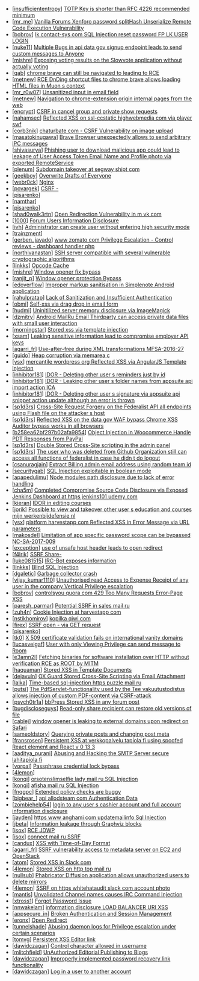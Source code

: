 * [[insufficiententropy](https://hackerone.com/insufficiententropy)] [TOTP Key is shorter than RFC 4226 recommended minimum](https://hackerone.com/reports/435648)
* [[mr_me](https://hackerone.com/mr_me)] [Vanilla Forums Xenforo password splitHash Unserialize Remote Code Execution Vulnerability](https://hackerone.com/reports/410212)
* [[bobrov](https://hackerone.com/bobrov)] [ lk contact-sys com SQL Injection reset password FP LK USER LOGIN](https://hackerone.com/reports/164684)
* [[nuke11](https://hackerone.com/nuke11)] [Multiple Bugs in api data gov signup endpoint leads to send custom messages to Anyone](https://hackerone.com/reports/360171)
* [[mishre](https://hackerone.com/mishre)] [Exposing voting results on the Slowvote application without actually voting](https://hackerone.com/reports/434116)
* [[qab](https://hackerone.com/qab)] [chrome  brave can still be navigated to leading to RCE](https://hackerone.com/reports/415178)
* [[metnew](https://hackerone.com/metnew)] [RCE DnDing shortcut files to chrome  brave allows loading HTML files in Muon s context](https://hackerone.com/reports/415258)
* [[mr_r0w07](https://hackerone.com/mr_r0w07)] [Unsanitized input in email field](https://hackerone.com/reports/361957)
* [[metnew](https://hackerone.com/metnew)] [Navigation to chrome-extension   origin internal pages from the web](https://hackerone.com/reports/378805)
* [[encrypt](https://hackerone.com/encrypt)] [CSRF in cancel group and private show requests](https://hackerone.com/reports/396338)
* [[nahamsec](https://hackerone.com/nahamsec)] [Reflected XSS on ssl-ccstatic highwebmedia com via player swf](https://hackerone.com/reports/386340)
* [[corb3nik](https://hackerone.com/corb3nik)] [ chaturbate com - CSRF Vulnerability on image upload](https://hackerone.com/reports/401483)
* [[masatokinugawa](https://hackerone.com/masatokinugawa)] [Brave Browser unexpectedly allows to send arbitrary IPC messages](https://hackerone.com/reports/187542)
* [[shivasurya](https://hackerone.com/shivasurya)] [Phishing user to download malicious app could lead to leakage of User Access Token Email Name and Profile photo via exported RemoteService](https://hackerone.com/reports/384257)
* [[plenum](https://hackerone.com/plenum)] [Subdomain takeover at segway shipt com](https://hackerone.com/reports/389783)
* [[geekboy](https://hackerone.com/geekboy)] [Overwrite Drafts of Everyone ](https://hackerone.com/reports/258201)
* [[webr0ck](https://hackerone.com/webr0ck)] [                         Nginx               ](https://hackerone.com/reports/370094)
* [[povargek](https://hackerone.com/povargek)] [      CSRF                                                     -         ](https://hackerone.com/reports/315524)
* [[pisarenko](https://hackerone.com/pisarenko)] [                                              ](https://hackerone.com/reports/317985)
* [[namthar](https://hackerone.com/namthar)] [                                                                         ](https://hackerone.com/reports/350939)
* [[pisarenko](https://hackerone.com/pisarenko)] [                                                                         ](https://hackerone.com/reports/106179)
* [[shad0walk3rtn](https://hackerone.com/shad0walk3rtn)] [Open Redirection Vulnerability in m vk com](https://hackerone.com/reports/347645)
* [[1000](https://hackerone.com/1000)] [Forum Users Information Disclosure](https://hackerone.com/reports/321249)
* [[ivh](https://hackerone.com/ivh)] [Administrator can create user without entering high security mode](https://hackerone.com/reports/351361)
* [[trainzment](https://hackerone.com/trainzment)] [                                                  ](https://hackerone.com/reports/319674)
* [[gerben_javado](https://hackerone.com/gerben_javado)] [ www zomato com Privilege Escalation - Control reviews -       dashboard handler php](https://hackerone.com/reports/300099)
* [[northivanastan](https://hackerone.com/northivanastan)] [SSH server compatible with several vulnerable cryptographic algorithms](https://hackerone.com/reports/318068)
* [[linkks](https://hackerone.com/linkks)] [Opcode Cache](https://hackerone.com/reports/308355)
* [[mishre](https://hackerone.com/mishre)] [Window opener fix bypass](https://hackerone.com/reports/317243)
* [[ranjit_p](https://hackerone.com/ranjit_p)] [Window opener protection Bypass](https://hackerone.com/reports/306414)
* [[edoverflow](https://hackerone.com/edoverflow)] [Improper markup sanitisation in Simplenote Android application ](https://hackerone.com/reports/297547)
* [[rahulpratap](https://hackerone.com/rahulpratap)] [Lack of Sanitization and Insufficient Authentication](https://hackerone.com/reports/249759)
* [[obmi](https://hackerone.com/obmi)] [Self-xss via drag drop in email form](https://hackerone.com/reports/287382)
* [[hudmi](https://hackerone.com/hudmi)] [Uninitilized server memory disclosure via ImageMagick](https://hackerone.com/reports/294548)
* [[dzmitry](https://hackerone.com/dzmitry)] [Android MailRu Email Thirdparty can access private data files with small user interaction](https://hackerone.com/reports/226191)
* [[morningstar](https://hackerone.com/morningstar)] [Stored xss via template injection](https://hackerone.com/reports/250837)
* [[xsam](https://hackerone.com/xsam)] [Leaking sensitive information lead to compromise employer API keys](https://hackerone.com/reports/273630)
* [[agarri_fr](https://hackerone.com/agarri_fr)] [Use-after-free during XML transformations MFSA-2016-27 ](https://hackerone.com/reports/126797)
* [[guido](https://hackerone.com/guido)] [Heap corruption via memarea c](https://hackerone.com/reports/138025)
* [[ysx](https://hackerone.com/ysx)] [ mercantile wordpress org Reflected XSS via AngularJS Template Injection](https://hackerone.com/reports/230234)
* [[inhibitor181](https://hackerone.com/inhibitor181)] [IDOR - Deleting other user s reminders just by id](https://hackerone.com/reports/198969)
* [[inhibitor181](https://hackerone.com/inhibitor181)] [IDOR - Leaking other user s folder names from appsuite api import action ICA](https://hackerone.com/reports/199281)
* [[inhibitor181](https://hackerone.com/inhibitor181)] [IDOR - Deleting other user s signature via appsuite api snippet action update although an error is thrown ](https://hackerone.com/reports/199321)
* [[sp1d3rs](https://hackerone.com/sp1d3rs)] [Cross-Site Request Forgery on the Federalist API all endpoints  using Flash file on the attacker s host](https://hackerone.com/reports/263662)
* [[sp1d3rs](https://hackerone.com/sp1d3rs)] [Reflected XSS on the data gov WAF bypass Chrome XSS Auditor bypass works in all browsers ](https://hackerone.com/reports/265528)
* [[b258ea62bf297b02afa9854](https://hackerone.com/b258ea62bf297b02afa9854)] [Object Injection in Woocommerce  Handle PDT Responses from PayPal](https://hackerone.com/reports/245228)
* [[sp1d3rs](https://hackerone.com/sp1d3rs)] [Double Stored Cross-Site scripting in the admin panel](https://hackerone.com/reports/245172)
* [[sp1d3rs](https://hackerone.com/sp1d3rs)] [The user who was deleted from Github Organization still can access all functions of federalist in case he didn t do logout](https://hackerone.com/reports/245833)
* [[csanuragjain](https://hackerone.com/csanuragjain)] [Extract Billing admin email address using random team id](https://hackerone.com/reports/225831)
* [[securitygab](https://hackerone.com/securitygab)] [SQL Injection exploitable in boolean mode](https://hackerone.com/reports/246412)
* [[apapedulimu](https://hackerone.com/apapedulimu)] [Node modules path disclosure due to lack of error handling](https://hackerone.com/reports/225537)
* [[cha5m](https://hackerone.com/cha5m)] [Completed Compromise  Source Code Disclosure via Exposed Jenkins Dashboard at https  jenkins101 udemy com](https://hackerone.com/reports/182104)
* [[kieran](https://hackerone.com/kieran)] [IDOR in editing courses](https://hackerone.com/reports/227522)
* [[jorik](https://hackerone.com/jorik)] [Possible to view and takeover other user s education and courses  mijn werkenbijdefensie nl](https://hackerone.com/reports/217558)
* [[ysx](https://hackerone.com/ysx)] [ platform harvestapp com Reflected XSS in Error Message via URL parameters](https://hackerone.com/reports/226960)
* [[makosdel](https://hackerone.com/makosdel)] [Limitation of app specific password scope can be bypassed NC-SA-2017-009 ](https://hackerone.com/reports/191979)
* [[exception](https://hackerone.com/exception)] [use of unsafe host header leads to open redirect](https://hackerone.com/reports/210875)
* [[f4lrik](https://hackerone.com/f4lrik)] [SSRF      Share-     ](https://hackerone.com/reports/197365)
* [[luke081515](https://hackerone.com/luke081515)] [IRC-Bot exposes information](https://hackerone.com/reports/222870)
* [[linkks](https://hackerone.com/linkks)] [Blind SQL Injection](https://hackerone.com/reports/221757)
* [[dgaletic](https://hackerone.com/dgaletic)] [Garbage collector crash](https://hackerone.com/reports/215854)
* [[vijay_kumar1110](https://hackerone.com/vijay_kumar1110)] [Unauthorised read Access to Expense Receipt of any user in the company Vertical Privilege escalation ](https://hackerone.com/reports/192388)
* [[bobrov](https://hackerone.com/bobrov)] [ controlsyou quora com 429 Too Many Requests Error-Page XSS](https://hackerone.com/reports/189768)
* [[paresh_parmar](https://hackerone.com/paresh_parmar)] [Potential SSRF in sales mail ru](https://hackerone.com/reports/97395)
* [[zuh4n](https://hackerone.com/zuh4n)] [Cookie Injection at harvestapp com ](https://hackerone.com/reports/174474)
* [[nstikhomirov](https://hackerone.com/nstikhomirov)] [                     kopilka qiwi com](https://hackerone.com/reports/178049)
* [[firex](https://hackerone.com/firex)] [SSRF open - via GET request](https://hackerone.com/reports/180527)
* [[pisarenko](https://hackerone.com/pisarenko)] [                                                     ](https://hackerone.com/reports/72775)
* [[tk0](https://hackerone.com/tk0)] [X 509 certificate validation fails on international vanity domains](https://hackerone.com/reports/180538)
* [[lucasveigaf](https://hackerone.com/lucasveigaf)] [User with only Viewing Privilege can send message to Room](https://hackerone.com/reports/202499)
* [[e3amn2l](https://hackerone.com/e3amn2l)] [Fetching binaries for software installation over HTTP without verification RCE as ROOT by MITM ](https://hackerone.com/reports/186352)
* [[haquaman](https://hackerone.com/haquaman)] [Stored XSS in Template Documents](https://hackerone.com/reports/179559)
* [[dejavuln](https://hackerone.com/dejavuln)] [OX Guard  Stored Cross-Site Scripting via Email Attachment](https://hackerone.com/reports/165275)
* [[lalka](https://hackerone.com/lalka)] [Time-based sql-injection   https  puzzle mail ru](https://hackerone.com/reports/170149)
* [[putsi](https://hackerone.com/putsi)] [The PdfServlet-functionality used by the Tee vakuutustodistus allows injection of custom PDF-content via CSRF-attack](https://hackerone.com/reports/129002)
* [[psych0tr1a](https://hackerone.com/psych0tr1a)] [ bbPress Stored XSS in any forum post ](https://hackerone.com/reports/151117)
* [[bugdiscloseguys](https://hackerone.com/bugdiscloseguys)] [Read-only share recipient can restore old versions of file](https://hackerone.com/reports/146067)
* [[cablej](https://hackerone.com/cablej)] [window opener is leaking to external domains upon redirect on Safari](https://hackerone.com/reports/160498)
* [[sameoldstory](https://hackerone.com/sameoldstory)] [Querying private posts and changing post meta](https://hackerone.com/reports/157412)
* [[fransrosen](https://hackerone.com/fransrosen)] [Persistent XSS at verkkopalvelu tapiola fi using spoofed React element and React v 0 13 3](https://hackerone.com/reports/139004)
* [[aaditya_purani](https://hackerone.com/aaditya_purani)] [Abusing and Hacking the SMTP Server secure lahitapiola fi](https://hackerone.com/reports/138315)
* [[vorpal](https://hackerone.com/vorpal)] [Passphrase credential lock bypass](https://hackerone.com/reports/139626)
* [[4lemon](https://hackerone.com/4lemon)] [                               ](https://hackerone.com/reports/79046)
* [[konqi](https://hackerone.com/konqi)] [ orsotenslimselfie lady mail ru SQL Injection](https://hackerone.com/reports/115291)
* [[konqi](https://hackerone.com/konqi)] [ afisha mail ru SQL Injection](https://hackerone.com/reports/112555)
* [[fnqgpc](https://hackerone.com/fnqgpc)] [Extended policy checks are buggy](https://hackerone.com/reports/109959)
* [[bigbear_](https://hackerone.com/bigbear_)] [ api allodsteam com Authentication Data](https://hackerone.com/reports/95804)
* [[zombiehelp54](https://hackerone.com/zombiehelp54)] [login to any user s cashier account and full account information disclosure](https://hackerone.com/reports/98247)
* [[jayden](https://hackerone.com/jayden)] [ https  www anghami com updatemailinfo  Sql Injection](https://hackerone.com/reports/86468)
* [[jbeta](https://hackerone.com/jbeta)] [Information leakage through Graphviz blocks](https://hackerone.com/reports/88395)
* [[isox](https://hackerone.com/isox)] [RCE      JDWP](https://hackerone.com/reports/49408)
* [[isox](https://hackerone.com/isox)] [connect mail ru SSRF](https://hackerone.com/reports/14033)
* [[candux](https://hackerone.com/candux)] [XSS with Time-of-Day Format](https://hackerone.com/reports/52822)
* [[agarri_fr](https://hackerone.com/agarri_fr)] [SSRF vulnerability access to metadata server on EC2 and OpenStack ](https://hackerone.com/reports/53088)
* [[atom](https://hackerone.com/atom)] [Stored XSS in Slack com](https://hackerone.com/reports/6002)
* [[4lemon](https://hackerone.com/4lemon)] [Stored XSS on http  top mail ru](https://hackerone.com/reports/11919)
* [[nullsub](https://hackerone.com/nullsub)] [Phabricator Diffusion application allows unauthorized users to delete mirrors](https://hackerone.com/reports/38965)
* [[4lemon](https://hackerone.com/4lemon)] [SSRF on https  whitehataudit slack com account photo](https://hackerone.com/reports/14127)
* [[mantis](https://hackerone.com/mantis)] [Unvalidated Channel names causes IRC Command Injection](https://hackerone.com/reports/29480)
* [[xtross1](https://hackerone.com/xtross1)] [Forgot Password Issue](https://hackerone.com/reports/23363)
* [[nnwakelam](https://hackerone.com/nnwakelam)] [information disclosure LOAD BALANCER  URI XSS ](https://hackerone.com/reports/8284)
* [[appsecure_in](https://hackerone.com/appsecure_in)] [Broken Authentication and Session Management](https://hackerone.com/reports/17474)
* [[eronx](https://hackerone.com/eronx)] [Open Redirect](https://hackerone.com/reports/14699)
* [[tunnelshade](https://hackerone.com/tunnelshade)] [Abusing daemon logs for Privilege escalation under certain scenarios](https://hackerone.com/reports/16392)
* [[tomvg](https://hackerone.com/tomvg)] [Persistent XSS Editor link](https://hackerone.com/reports/4114)
* [[dawidczagan](https://hackerone.com/dawidczagan)] [Control character allowed in username](https://hackerone.com/reports/3921)
* [[mlitchfield](https://hackerone.com/mlitchfield)] [UnAuthorized Editorial Publishing to Blogs](https://hackerone.com/reports/3356)
* [[dawidczagan](https://hackerone.com/dawidczagan)] [Improperly implemented password recovery link functionality](https://hackerone.com/reports/809)
* [[dawidczagan](https://hackerone.com/dawidczagan)] [Log in a user to another account](https://hackerone.com/reports/774)
